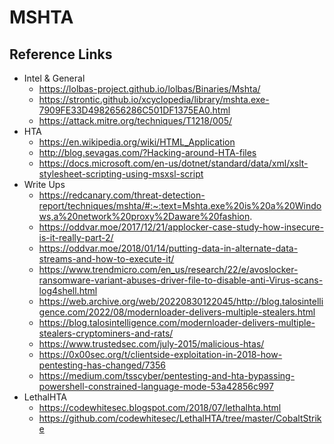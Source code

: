# MSHTA 

## Reference Links
- Intel & General
  - https://lolbas-project.github.io/lolbas/Binaries/Mshta/
  - https://strontic.github.io/xcyclopedia/library/mshta.exe-7909FE33D4982656286C501DF1375EA0.html
  - https://attack.mitre.org/techniques/T1218/005/
- HTA 
  - https://en.wikipedia.org/wiki/HTML_Application
  - http://blog.sevagas.com/?Hacking-around-HTA-files
  - https://docs.microsoft.com/en-us/dotnet/standard/data/xml/xslt-stylesheet-scripting-using-msxsl-script
- Write Ups
  - https://redcanary.com/threat-detection-report/techniques/mshta/#:~:text=Mshta.exe%20is%20a%20Windows,a%20network%20proxy%2Daware%20fashion.
  - https://oddvar.moe/2017/12/21/applocker-case-study-how-insecure-is-it-really-part-2/
  - https://oddvar.moe/2018/01/14/putting-data-in-alternate-data-streams-and-how-to-execute-it/
  - https://www.trendmicro.com/en_us/research/22/e/avoslocker-ransomware-variant-abuses-driver-file-to-disable-anti-Virus-scans-log4shell.html
  - https://web.archive.org/web/20220830122045/http://blog.talosintelligence.com/2022/08/modernloader-delivers-multiple-stealers.html
  - https://blog.talosintelligence.com/modernloader-delivers-multiple-stealers-cryptominers-and-rats/
  - https://www.trustedsec.com/july-2015/malicious-htas/
  - https://0x00sec.org/t/clientside-exploitation-in-2018-how-pentesting-has-changed/7356
  - https://medium.com/tsscyber/pentesting-and-hta-bypassing-powershell-constrained-language-mode-53a42856c997
- LethalHTA
  - https://codewhitesec.blogspot.com/2018/07/lethalhta.html
  - https://github.com/codewhitesec/LethalHTA/tree/master/CobaltStrike